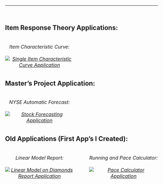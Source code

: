 <meta name="author" content="Jordan Wheeler">
<meta name="description" content="Jordan Wheeler's Shiny Applications">
<hr style="border-color: #666666;">
<br/>
<h2>
Item Response Theory Applications:
</h2>

<h6 style="float: left; font-size: 12pt; text-align: center; width: 45%; margin-right: 5%; margin-bottom: 0.5em;">
Item Characteristic
Curve:<br/><br/><a href = "http://159.65.226.102/shiny/SingleItemCharacteristicCurve/"><img src="/img/ICCPhoto.png" alt="Single Item Characteristic Curve Application"></a>
</h6>

<br/>
<h2 style="float: left; width: 100%;">
Master’s Project Application:
</h2>

<br/> <br/>

<h6 style="float: left; font-size: 12pt; text-align: center; width: 45%; margin-right: 5%; margin-bottom: 0.5em;">
NYSE Automatic
Forecast:<br/><br/><a href = "http://159.65.226.102/shiny/ForecastingApplication"><img src="/img/StockForecastPhoto.png" alt="Stock Forecasting Application"></a>
</h6>

<!-- <div> -->
<!-- <h6 style="float: left; font-size: 12pt; text-align: center; width: 45%; margin-right: 5%; margin-bottom: 0.5em;">NYSE Automatic Forecast:<br/><br/><a href = "forecastapp/"><img src="thumbnails/forecastphoto.jpg" alt="Stock Forecasting Application"></a></h6> -->
<!-- </div> -->
<br/>
<h2 style="float: left; width: 100%;">
Old Applications (First App’s I Created):
</h2>

<br/> <br/>

<div>
<h6 style="float: left; font-size: 12pt; text-align: center; width: 45%; margin-right: 5%; margin-bottom: 0.5em;">
Linear Model
Report:<br/><br/><a href = "http://159.65.226.102/shiny/DiamondReportApplication/"><img src="/img/LMReportPhoto.png" alt="Linear Model on Diamonds Report Application"></a>
</h6>
<h6 style="float: left; font-size: 12pt; text-align: center; width: 45%; margin-left: 5%; margin-bottom: 0.5em;">
Running and Pace
Calculator:<br/><br/><a href = "http://159.65.226.102/shiny/PaceCalculator/"><img src="/img/PaceCalcPhoto.png" alt="Pace Calculator Application"></a>
</h6>
<div/>

<br/> <br/>

<h6 style="clear: both;">
